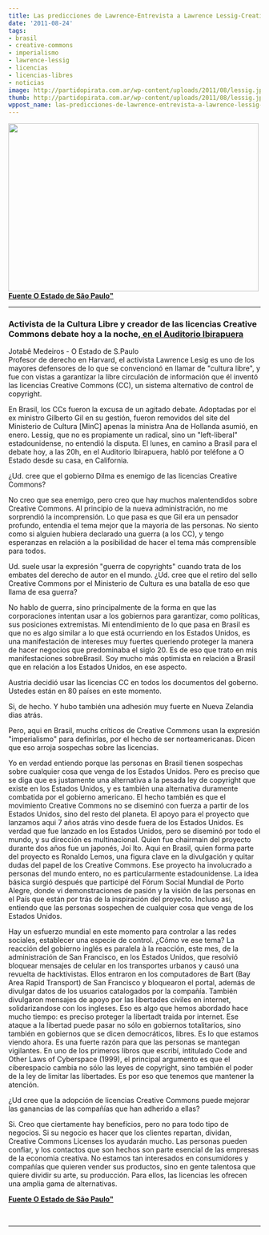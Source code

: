 ```yaml
---
title: Las predicciones de Lawrence-Entrevista a Lawrence Lessig-Creative Commons
date: '2011-08-24'
tags:
- brasil
- creative-commons
- imperialismo
- lawrence-lessig
- licencias
- licencias-libres
- noticias
image: http://partidopirata.com.ar/wp-content/uploads/2011/08/lessig.jpg
thumb: http://partidopirata.com.ar/wp-content/uploads/2011/08/lessig.jpg
wppost_name: las-predicciones-de-lawrence-entrevista-a-lawrence-lessig-creative-commons
---
```


<strong><a href="http://partidopirata.com.ar/wp-content/uploads/2011/08/lessig.jpg"><img class="aligncenter size-full wp-image-1692" title="lessig" src="http://partidopirata.com.ar/wp-content/uploads/2011/08/lessig.jpg" alt="" width="500" height="336" /></a><a href="http://www.estadao.com.br/noticias/impresso,as-antevisoes-de-lawrence-lessig-,762804,0.htm" target="_blank">Fuente O Estado de São Paulo"</a></strong>

<hr />

<h3>Activista de la Cultura Libre y creador de las licencias Creative Commons debate hoy a la noche,<a href="http://www.auditorioibirapuera.com.br/detalhe_eventos.aspx?id=691" target="_blank"> en el Auditorio Ibirapuera</a></h3>
<div>Jotabê Medeiros - O Estado de S.Paulo</div>
Profesor de derecho en Harvard, el activista Lawrence Lesig es uno de los mayores defensores de lo que se convencionó en llamar de "cultura libre", y fue con vistas a garantizar la libre circulación de información que él inventó las licencias Creative Commons (CC), un sistema alternativo de control de copyright.

En Brasil, los CCs fueron la excusa de un agitado debate. Adoptadas por el ex ministro Gilberto Gil en su gestión, fueron removidos del site del Ministerio de Cultura [MinC] apenas la ministra Ana de Hollanda asumió, en enero. Lessig, que no es propiamente un radical, sino un "left-liberal" estadounidense, no entendió la disputa. El lunes, en camino a Brasil para el debate hoy, a las 20h, en el Auditorio Ibirapuera, habló por teléfone a O Estado desde su casa, en California.

¿Ud. cree que el gobierno Dilma es enemigo de las licencias Creative Commons?

No creo que sea enemigo, pero creo que hay muchos malentendidos sobre Creative Commons. Al principio de la nueva administración, no me sorprendió la incomprensión. Lo que pasa es que Gil era un pensador profundo, entendia el tema mejor que la mayoria de las personas. No siento como si alguien hubiera declarado una guerra (a los CC), y tengo esperanzas en relación a la posibilidad de hacer el tema más comprensible para todos.

Ud. suele usar la expresión "guerra de copyrights" cuando trata de los embates del derecho de autor en el mundo. ¿Ud. cree que el retiro del sello Creative Commons por el Ministerio de Cultura es una batalla de eso que llama de esa guerra?

No hablo de guerra, sino principalmente de la forma en que las corporaciones intentan usar a los gobiernos para garantizar, como políticas, sus posiciones extremistas. Mi entendimiento de lo que pasa en Brasil es que no es algo similar a lo que está ocurriendo en los Estados Unidos, es una manifestación de intereses muy fuertes queriendo proteger la manera de hacer negocios que predominaba el siglo 20. Es de eso que trato en mis manifestaciones sobreBrasil. Soy mucho más optimista en relación a Brasil que en relación a los Estados Unidos, en ese aspecto.

Austria decidió usar las licencias CC en todos los documentos del goberno. Ustedes están en 80 países en este momento.

Si, de hecho. Y hubo también una adhesión muy fuerte en Nueva Zelandia dias atrás.

Pero, aqui en Brasil, muchs críticos de Creative Commons usan la expresión "imperialismo" para definirlas, por el hecho de ser norteamericanas. Dicen que eso arroja sospechas sobre las licencias.

Yo en verdad entiendo porque las personas en Brasil tienen sospechas sobre cualquier cosa que venga de los Estados Unidos. Pero es preciso que se diga que es justamente una alternativa a la pesada ley de copyright que existe en los Estados Unidos, y es también una alternativa duramente combatida por el gobierno americano. El hecho también es que el movimiento Creative Commons no se diseminó con fuerza a partir de los Estados Unidos, sino del resto del planeta. El apoyo para el proyecto que lanzamos aqui 7 años atrás vino desde fuera de los Estados Unidos. Es verdad que fue lanzado en los Estados Unidos, pero se diseminó por todo el mundo, y su dirección es multinacional. Quien fue chairmain del proyecto durante dos años fue un japonés, Joi Ito. Aqui en Brasil, quien forma parte del proyecto es Ronaldo Lemos, una figura clave en la divulgación y quitar dudas del papel de los Creative Commons. Ese proyecto ha involucrado a personas del mundo entero, no es particularmente estadounidense. La idea básica surgió después que participé del Fórum Social Mundial de Porto Alegre, donde vi demonstraciones de pasión y la visión de las personas en el País que están por trás de la inspiración del proyecto. Incluso así, entiendo que las personas sospechen de cualquier cosa que venga de los Estados Unidos.

Hay un esfuerzo mundial en este momento para controlar a las redes sociales, establecer una especie de control. ¿Cómo ve ese tema?
La reacción del gobierno inglés es paralela à la reacción, este mes, de la administración de San Francisco, en los Estados Unidos, que resolvió bloquear mensajes de celular en los transportes urbanos y causó una revuelta de hacktivistas. Ellos entraron en los computadores de Bart (Bay Area Rapid Transport) de San Francisco y bloquearon el portal, además de divulgar datos de los usuarios catalogados por la compañía. También divulgaron mensajes de apoyo por las libertades civiles en internet, solidarizandose con los ingleses. Eso es algo que hemos abordado hace mucho tiempo: es preciso proteger la libertadt traida por internet. Ese ataque a la libertad puede pasar no sólo en gobiernos totalitarios, sino también en gobiernos que se dicen democráticos, libres. Es lo que estamos viendo ahora. Es una fuerte razón para que las personas se mantegan vigilantes. En uno de los primeros libros que escribí, intitulado Code and Other Laws of Cyberspace (1999), el principal argumento es que el ciberespacio cambia no sólo las leyes de copyright, sino también el poder de la ley de limitar las libertades. Es por eso que tenemos que mantener la atención.

¿Ud cree que la adopción de licencias Creative Commons puede mejorar las ganancias de las compañías que han adherido a ellas?

Si. Creo que ciertamente hay benefícios, pero no para todo tipo de negocios. Si su negocio es hacer que los clientes repartan, dividan, Creative Commons Licenses los ayudarán mucho. Las personas pueden confiar, y los contactos que son hechos son parte esencial de las empresas de la economia creativa. No estamos tan interesados en consumidores y compañías que quieren vender sus productos, sino en gente talentosa que quiere dividir su arte, su producción. Para ellos, las licencias les ofrecen una amplia gama de alternativas.

<strong><a href="http://www.estadao.com.br/noticias/impresso,as-antevisoes-de-lawrence-lessig-,762804,0.htm" target="_blank">Fuente O Estado de São Paulo"</a></strong>

&nbsp;

<hr />
